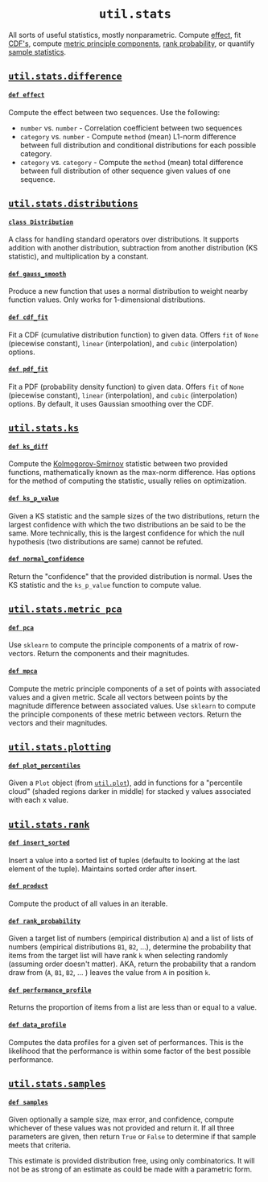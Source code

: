 <h1 align="center"><code>util.stats</code></h1>

All sorts of useful statistics, mostly nonparametric. Compute [effect](difference.py#L78), fit [CDF's](distributions.py#L119), compute [metric principle components](metric_pca.py#L50), [rank probability](rank.py#L51), or quantify [sample statistics](samples.py#L46).

## [`util.stats.difference`](difference.py)

#### [`def effect`](difference.py#L78)

Compute the effect between two sequences. Use the following:
- `number` vs. `number` - Correlation coefficient between two sequences
- `category` vs. `number` - Compute `method` (mean) L1-norm difference between full distribution and conditional distributions for each possible category.
- `category` vs. `category` - Compute the `method` (mean) total difference between full distribution of other sequence given values of one sequence.

## [`util.stats.distributions`](distributions.py)

#### [`class Distribution`](distributions.py#L7)

A class for handling standard operators over distributions. It supports addition with another distribution, subtraction from another distribution (KS statistic), and multiplication by a constant.

#### [`def gauss_smooth`](distributions.py#L68)

Produce a new function that uses a normal distribution to weight nearby function values. Only works for 1-dimensional distributions.

#### [`def cdf_fit`](distributions.py#L119)

Fit a CDF (cumulative distribution function) to given data. Offers `fit` of `None` (piecewise constant), `linear` (interpolation), and `cubic` (interpolation) options.

#### [`def pdf_fit`](distributions.py#L280)

Fit a PDF (probability density function) to given data. Offers `fit` of `None` (piecewise constant), `linear` (interpolation), and `cubic` (interpolation) options. By default, it uses Gaussian smoothing over the CDF.

## [`util.stats.ks`](ks.py)

#### [`def ks_diff`](ks.py#L7)

Compute the [Kolmogorov-Smirnov](https://en.wikipedia.org/wiki/Kolmogorov–Smirnov_test) statistic between two provided functions, mathematically known as the max-norm difference. Has options for the method of computing the statistic, usually relies on optimization.

#### [`def ks_p_value`](ks.py#L54)

Given a KS statistic and the sample sizes of the two distributions, return the largest confidence with which the two distributions an be said to be the same. More technically, this is the largest confidence for which the null hypothesis (two distributions are same) cannot be refuted.

#### [`def normal_confidence`](ks.py#L87)

Return the "confidence" that the provided distribution is normal. Uses the KS statistic and the `ks_p_value` function to compute value.

## [`util.stats.metric_pca`](metric_pca.py)

#### [`def pca`](metric_pca.py#L79)

Use `sklearn` to compute the principle components of a matrix of row-vectors. Return the components and their magnitudes.

#### [`def mpca`](metric_pca.py#L50)

Compute the metric principle components of a set of points with associated values and a given metric. Scale all vectors between points by the magnitude difference between associated values. Use `sklearn` to compute the principle components of these metric between vectors. Return the vectors and their magnitudes.

## [`util.stats.plotting`](plotting.py)

#### [`def plot_percentiles`](plotting.py#L71)

Given a `Plot` object (from [`util.plot`](../plot#user-content-utilapproximate)), add in functions for a "percentile cloud" (shaded regions darker in middle) for stacked y values associated with each x value.

## [`util.stats.rank`](rank.py)

#### [`def insert_sorted`](rank.py#L6)

Insert a value into a sorted list of tuples (defaults to looking at the last element of the tuple). Maintains sorted order after insert.

#### [`def product`](rank.py#L22)

Compute the product of all values in an iterable.

#### [`def rank_probability`](rank.py#L51)

Given a target list of numbers (empirical distribution `A`) and a list of lists of numbers (empirical distributions `B1`, `B2`, ...), determine the probability that items from the target list will have rank `k` when selecting randomly (assuming order doesn't matter). AKA, return the probability that a random draw from (`A`, `B1`, `B2`, ... ) leaves the value from `A` in position `k`.

#### [`def performance_profile`](rank.py#L135)

Returns the proportion of items from a list are less than or equal to a value.

#### [`def data_profile`](rank.py#L143)

Computes the data profiles for a given set of performances. This is the likelihood that the performance is within some factor of the best possible performance.

## [`util.stats.samples`](samples.py)

#### [`def samples`](samples.py#L46)

Given optionally a sample size, max error, and confidence, compute whichever of these values was not provided and return it. If all three parameters are given, then return `True` or `False` to determine if that sample meets that criteria.

This estimate is provided distribution free, using only combinatorics. It will not be as strong of an estimate as could be made with a parametric form.
